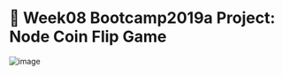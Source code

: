 # 💸 Week08 Bootcamp2019a Project: Node Coin Flip Game

![image](https://user-images.githubusercontent.com/102604674/168595273-5d5e717c-0d53-4b00-a0b9-3e1ea39a6300.png)
